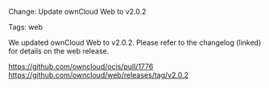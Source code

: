 Change: Update ownCloud Web to v2.0.2

Tags: web

We updated ownCloud Web to v2.0.2. Please refer to the changelog (linked) for details on the web release.

https://github.com/owncloud/ocis/pull/1776
https://github.com/owncloud/web/releases/tag/v2.0.2
